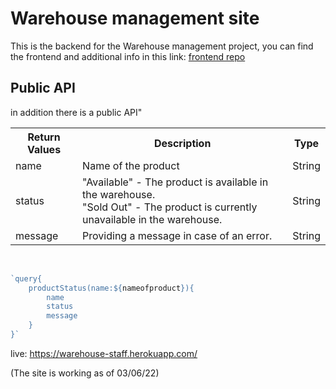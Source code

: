 <h1>Warehouse management site</h1>
<p>This is the backend for the Warehouse management project, you can find 
the frontend and additional info in this link: <a href="https://github.
com/Uriya-hadad/warehouse_manger-front">frontend 
repo</a></p>
<h2>Public API</h2>
<p>in addition there is a public API"</p>

<table>
<tr>
    <th>Return Values </th>
    <th>Description</th>
    <th>Type</th>
  </tr>
  <tr>
    <td>name</td>
    <td>Name of the product</td>
    <td>String</td>
  </tr>
<tr>
    <td>status</td>
    <td>"Available" - The product is available in the warehouse.<br>"Sold 
Out" - The product is currently unavailable in the warehouse.</td>
    <td>String</td>
  </tr>
  <tr>
    <td>message</td>
    <td>Providing a message in case of an error.</td>
    <td>String</td>
  </tr>
</table>
<br>

```js
`query{
    productStatus(name:${nameofproduct}){
        name
        status
        message
    }
}`
```

<p>live: <a href="https://warehouse-staff.herokuapp.com/">https://warehouse-staff.herokuapp.com/</a></p>
<p>(The site is working as of 03/06/22)</p>
